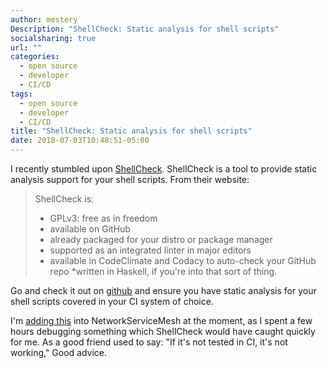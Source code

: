 ```yaml
---
author: mestery
Description: "ShellCheck: Static analysis for shell scripts"
socialsharing: true
url: ""
categories:
  - open source
  - developer
  - CI/CD
tags:
  - open source
  - developer
  - CI/CD
title: "ShellCheck: Static analysis for shell scripts"
date: 2018-07-03T10:48:51-05:00
---
```


I recently stumbled upon [ShellCheck][1]. ShellCheck is a tool to provide static
analysis support for your shell scripts. From their website:

> ShellCheck is:
>
> * GPLv3: free as in freedom
> * available on GitHub
> * already packaged for your distro or package manager
> * supported as an integrated linter in major editors
> * available in CodeClimate and Codacy to auto-check your GitHub repo
> *written in Haskell, if you're into that sort of thing.

Go and check it out on [github][2] and ensure you have static analysis for your
shell scripts covered in your CI system of choice.

I'm [adding this][3] into NetworkServiceMesh at the moment, as I spent a few hours
debugging something which ShellCheck would have caught quickly for me. As a good
friend used to say: "If it's not tested in CI, it's not working," Good advice.

[1]: https://www.shellcheck.net
[2]: https://github.com/koalaman/shellcheck
[3]: https://github.com/ligato/networkservicemesh/pull/141
